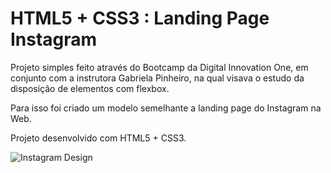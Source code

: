 # HTML5 + CSS3 : Landing Page Instagram

Projeto simples feito através do Bootcamp da Digital Innovation One, em conjunto com a instrutora Gabriela Pinheiro, na qual visava o estudo da disposição de elementos com flexbox.

Para isso foi criado um modelo semelhante a landing page do Instagram na Web.

Projeto desenvolvido com HTML5 + CSS3.

![Instagram Design](https://github.com/guilherme25alves/DIO-landing-page-Instagram/blob/master/img/instagram-clone.png?raw=true)